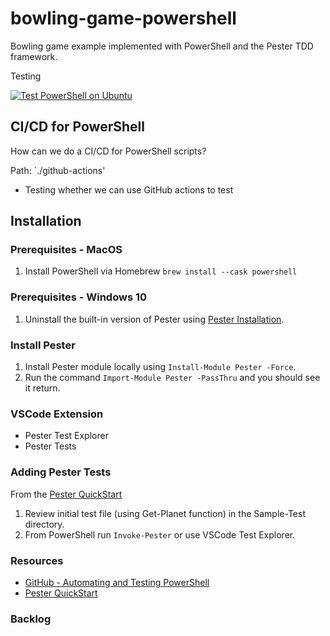 # bowling-game-powershell
Bowling game example implemented with PowerShell and the Pester TDD framework.

Testing

[![Test PowerShell on Ubuntu](https://github.com/daveboster/azure-powershell/actions/workflows/powershell-actions.yml/badge.svg)](https://github.com/daveboster/azure-powershell/actions/workflows/powershell-actions.yml)

## CI/CD for PowerShell
How can we do a CI/CD for PowerShell scripts?

Path: `./github-actions'
* Testing whether we can use GitHub actions to test


## Installation 

### Prerequisites - MacOS
1. Install PowerShell via Homebrew `brew install --cask powershell`

### Prerequisites - Windows 10
1. Uninstall the built-in version of Pester using [Pester Installation](https://pester.dev/docs/introduction/installation).

### Install Pester
1. Install Pester module locally using `Install-Module Pester -Force`.
1. Run the command `Import-Module Pester -PassThru` and you should see it return.

### VSCode Extension
- Pester Test Explorer
- Pester Tests

### Adding Pester Tests
From the [Pester QuickStart](https://pester.dev/docs/quick-start)
1. Review initial test file (using Get-Planet function) in the Sample-Test directory.
1. From PowerShell run `Invoke-Pester` or use VSCode Test Explorer.


### Resources
- [GitHub - Automating and Testing PowerShell](https://docs.github.com/en/actions/automating-builds-and-tests/building-and-testing-powershell)
- [Pester QuickStart](https://pester.dev/docs/quick-start)

### Backlog
